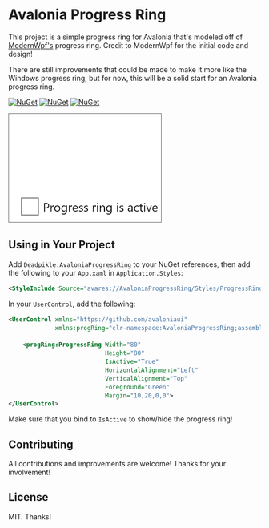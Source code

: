 # Avalonia Progress Ring

This project is a simple progress ring for Avalonia that's modeled off of [ModernWpf's](https://github.com/Kinnara/ModernWpf) progress ring. Credit to ModernWpf for the initial code and design!

There are still improvements that could be made to make it more like the Windows progress ring, but for now, this will be a solid start for an Avalonia progress ring.

[![NuGet](https://img.shields.io/nuget/v/Deadpikle.AvaloniaProgressRing.svg?style=flat-square)](https://www.nuget.org/packages/Deadpikle.AvaloniaProgressRing/)
[![NuGet](https://img.shields.io/nuget/dt/Deadpikle.AvaloniaProgressRing.svg?style=flat-square)](https://www.nuget.org/packages/Deadpikle.AvaloniaProgressRing/)
[![NuGet](https://img.shields.io/nuget/issues/Deadpikle.AvaloniaProgressRing.svg?style=flat-square)](https://www.nuget.org/packages/Deadpikle.AvaloniaProgressRing/)

![Progress Ring GIF](img/progress-ring-gif.gif)

## Using in Your Project

Add `Deadpikle.AvaloniaProgressRing` to your NuGet references, then add the following to your `App.xaml` in `Application.Styles`:

```xml
<StyleInclude Source="avares://AvaloniaProgressRing/Styles/ProgressRing.xaml"/>
```

In your `UserControl`, add the following:

```xml
<UserControl xmlns="https://github.com/avaloniaui"
             xmlns:progRing="clr-namespace:AvaloniaProgressRing;assembly=AvaloniaProgressRing">
    
    <progRing:ProgressRing Width="80" 
                           Height="80"
                           IsActive="True"
                           HorizontalAlignment="Left"
                           VerticalAlignment="Top"
                           Foreground="Green"
                           Margin="10,20,0,0">
</UserControl>
```

Make sure that you bind to `IsActive` to show/hide the progress ring!

## Contributing

All contributions and improvements are welcome! Thanks for your involvement!

## License

MIT. Thanks!
